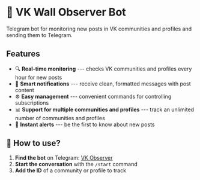 # 🤖 VK Wall Observer Bot

Telegram bot for monitoring new posts in VK communities and profiles and
sending them to Telegram.

## Features

-   🔍 **Real-time monitoring** --- checks VK communities and profiles
    every hour for new posts
-   📩 **Smart notifications** --- receive clean, formatted messages
    with post content
-   ⚙️ **Easy management** --- convenient commands for controlling
    subscriptions
-   📊 **Support for multiple communities and profiles** --- track an
    unlimited number of communities and profiles
-   🔔 **Instant alerts** --- be the first to know about new posts

## 🚀 How to use?

1.  **Find the bot** on Telegram: [VK Observer](https://t.me/vk_obs_bot)
2.  **Start the conversation** with the `/start` command
3.  **Add the ID** of a community or profile to track
